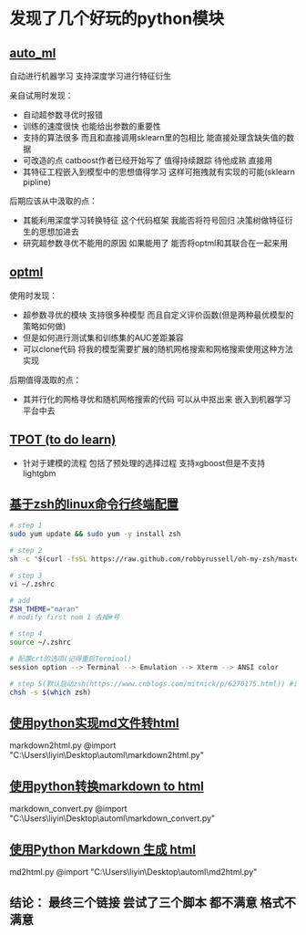 # 发现了几个好玩的python模块

## [auto_ml](https://github.com/ClimbsRocks/auto_ml)

自动进行机器学习 支持深度学习进行特征衍生

亲自试用时发现：

* 自动超参数寻优时报错
* 训练的速度很快 也能给出参数的重要性
* 支持的算法很多 而且和直接调用sklearn里的包相比 能直接处理含缺失值的数据
* 可改造的点 catboost作者已经开始写了 值得持续跟踪 待他成熟 直接用
* 其特征工程嵌入到模型中的思想值得学习 这样可拖拽就有实现的可能(sklearn pipline)

后期应该从中汲取的点：

* 其能利用深度学习转换特征 这个代码框架 我能否将符号回归 决策树做特征衍生的思想加进去
* 研究超参数寻优不能用的原因 如果能用了 能否将optml和其联合在一起来用

## [optml](https://github.com/johannespetrat/OptML)

使用时发现：

* 超参数寻优的模块 支持很多种模型 而且自定义评价函数(但是两种最优模型的策略如何做)
* 但是如何进行测试集和训练集的AUC差距兼容
* 可以clone代码 将我的模型需要扩展的随机网格搜索和网格搜索使用这种方法实现

后期值得汲取的点：

* 其并行化的网格寻优和随机网格搜索的代码 可以从中抠出来 嵌入到机器学习平台中去

## [TPOT (to do learn)](https://github.com/EpistasisLab/tpot)

* 针对于建模的流程 包括了预处理的选择过程 支持xgboost但是不支持lightgbm

## [基于zsh的linux命令行终端配置](https://github.com/robbyrussell/oh-my-zsh/wiki/Installing-ZSH)

```bash
# step 1
sudo yum update && sudo yum -y install zsh

# step 2
sh -c "$(curl -fsSL https://raw.github.com/robbyrussell/oh-my-zsh/master/tools/install.sh)"

# step 3
vi ~/.zshrc

# add
ZSH_THEME="maran"
# modify first num 1 去掉#号

# step 4
source ~/.zshrc

# 配置crt的选项(记得重启Terminal)
session option --> Terminal --> Emulation --> Xterm --> ANSI color

# step 5(默认启动zsh(https://www.cnblogs.com/mitnick/p/6270175.html)) #记得重开终端
chsh -s $(which zsh)
```

## [使用python实现md文件转html](https://blog.csdn.net/lyt_44/article/details/38614999)

markdown2html.py
@import "C:\Users\liyin\Desktop\automl\markdown2html.py"

## [使用python转换markdown to html](https://www.cnblogs.com/WeyneChen/p/6670592.html)

markdown_convert.py
@import "C:\Users\liyin\Desktop\automl\markdown_convert.py"

## [使用Python Markdown 生成 html](https://segmentfault.com/a/1190000008993413)

md2html.py
@import "C:\Users\liyin\Desktop\automl\md2html.py"

## 结论： 最终三个链接 尝试了三个脚本 都不满意 格式不满意
